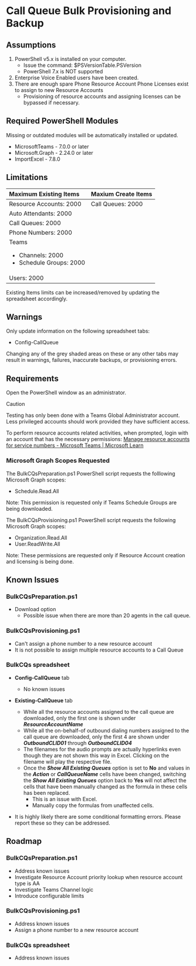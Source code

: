 # Call Queue Bulk Provisioning and Backup

## Assumptions

1.	PowerShell v5.x is installed on your computer.
    - Issue the command: $PSVersionTable.PSVersion
    - PowerShell 7.x is NOT supported
1.	Enterprise Voice Enabled users have been created.
1.	There are enough spare Phone Resource Account Phone Licenses exist to assign to new Resource Accounts 
    - Provisioning of resource accounts and assigning licenses can be bypassed if necessary.	

## Required PowerShell Modules
Missing or outdated modules will be automatically installed or updated.

- MicrosoftTeams - 7.0.0 or later
- Microsoft.Graph - 2.24.0 or later
- ImportExcel - 7.8.0

## Limitations

| Maximum Existing Items      | Maxium Create Items   |
|:----------------------------|:----------------------|
| Resource Accounts: 2000     | Call Queues: 2000     |
| Auto Attendants: 2000       |                       |
| Call Queues: 2000           |                       |
| Phone Numbers: 2000         |                       |
| Teams<ul><li>Channels: 2000</li><li>Schedule Groups: 2000</li></ul>        |                       |
| Users: 2000                 |                       |

Existing Items limits can be increased/removed by updating the spreadsheet accordingly.

## Warnings

Only update information on the following spreadsheet tabs:
  - Config-CallQueue

Changing any of the grey shaded areas on these or any other tabs may result in warnings, failures, inaccurate backups, or provisioning errors.

## Requirements

Open the PowerShell window as an administrator.

>[!CAUTION]
>Testing has only been done with a Teams Global Administrator account.  Less privileged accounts should work provided they have sufficient access.  

To perform resource accounts related activities, when prompted, login with an account that has the necessary permissions:  [Manage resource accounts for service numbers - Microsoft Teams | Microsoft Learn](https://learn.microsoft.com/microsoftteams/manage-resource-accounts#assign-permissions-for-managing-a-resource-account)

### Microsoft Graph Scopes Requested

The BulkCQsPreparation.ps1 PowerShell script requests the folllowing Microsoft Graph scopes:
  - Schedule.Read.All

Note: This permission is requested only if Teams Schedule Groups are being downloaded.

The BulkCQsProvisioning.ps1 PowerShell script requests the following Microsoft Graph scopes:
  - Organization.Read.All
  - User.ReadWrite.All

Note: These permissions are requested only if Resource Account creation and licensing is being done.

## Known Issues

### BulkCQsPreparation.ps1

- Download option
  - Possible issue when there are more than 20 agents in the call queue.

### BulkCQsProvisioning.ps1

- Can't assign a phone number to a new resource account
- It is not possible to assign multiple resource accounts to a Call Queue

### BulkCQs spreadsheet

- **Config-CallQueue** tab
  - No known issues

- **Existing-CallQueue** tab
  - While all the resource accounts assigned to the call queue are downloaded, only the first one is shown under ***ResourceAccountName***
  - While all the on-behalf-of outbound dialing numbers assigned to the call queue are downloaded, only the first 4 are shown under ***OutboundCLID01*** through ***OutboundCLID04***
  - The filenames for the audio prompts are actually hyperlinks even though they are not shown this way in Excel. Clicking on the filename will play the respective file.
  - Once the ***Show All Existing Queues*** option is set to **No** and values in the ***Action*** or ***CallQueueName*** cells have been changed, switching the ***Show All Existing Queues*** option back to **Yes** will not affect the cells that have been manually changed as the formula in these cells has been replaced.
    - This is an issue with Excel.
    - Manually copy the formulas from unaffected cells.

- It is highly likely there are some conditional formatting errors. Please report these so they can be addressed.

## Roadmap

### BulkCQsPreparation.ps1

- Address known issues
- Investigate Resource Account priority lookup when resource account type is AA
- Investigate Teams Channel logic
- Introduce configurable limits

### BulkCQsProvisioning.ps1

- Address known issues
- Assign a phone number to a new resource account

### BulkCQs spreadsheet

- Address known issues
